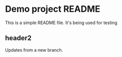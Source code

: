 
# Demo project README

This is a simple README file.
It's being used for testing



## header2
Updates from a new branch.